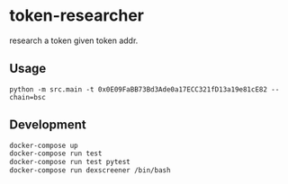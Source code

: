 # token-researcher
research a token given token addr.

## Usage

`python -m src.main -t 0x0E09FaBB73Bd3Ade0a17ECC321fD13a19e81cE82 --chain=bsc`

## Development
```bash
docker-compose up
docker-compose run test
docker-compose run test pytest
docker-compose run dexscreener /bin/bash
```